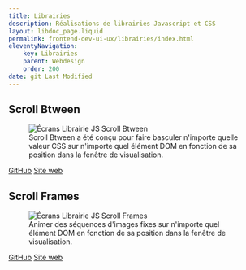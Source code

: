 ```yaml
---
title: Librairies
description: Réalisations de librairies Javascript et CSS
layout: libdoc_page.liquid
permalink: frontend-dev-ui-ux/librairies/index.html
eleventyNavigation:
    key: Librairies
    parent: Webdesign
    order: 200
date: git Last Modified
---
```

## Scroll Btween

<figure>
    <img src="/sources/webdesign/librairie-scroll-btween.jpg"
        alt="Écrans Librairie JS Scroll Btween">
    <figcaption>Scroll Btween a été conçu pour faire basculer n'importe quelle valeur CSS sur n'importe quel élément DOM en fonction de sa position dans la fenêtre de visualisation.</figcaption>
</figure>

<a href="https://github.com/olivier3lanc/Scroll-Btween" class="btn">GitHub</a>
<a href="https://olivier3lanc.github.io/Scroll-Btween/" class="btn btn-primary">Site web</a>

## Scroll Frames

<figure>
    <img src="/sources/webdesign/librairie-scroll-frames.jpg"
        alt="Écrans Librairie JS Scroll Frames">
    <figcaption>Animer des séquences d'images fixes sur n'importe quel élément DOM en fonction de sa position dans la fenêtre de visualisation.</figcaption>
</figure>

<a href="https://github.com/olivier3lanc/Scroll-Frames" class="btn">GitHub</a>
<a href="https://olivier3lanc.github.io/Scroll-Frames/" class="btn btn-primary">Site web</a>
